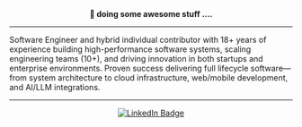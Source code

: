 <div align="center"> <b>🎯 doing some awesome stuff ....  </b></div>

<hr />

Software Engineer and hybrid individual contributor with 18+ years of experience building high-performance software systems, scaling engineering teams (10+), and driving innovation in both startups and enterprise environments. Proven success delivering full lifecycle software—from system architecture to cloud infrastructure, web/mobile development, and AI/LLM integrations.
<hr />

<div align="center">
  
[![LinkedIn Badge](https://img.shields.io/badge/-LinkedIn-ebedf0?style=for-the-badge&logo=Linkedin&logoColor=0A66C2)](https://www.linkedin.com/in/singhmp2k/)

</div>
